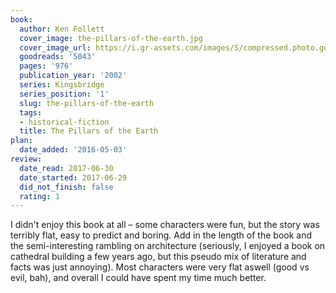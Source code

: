 ```yaml
---
book:
  author: Ken Follett
  cover_image: the-pillars-of-the-earth.jpg
  cover_image_url: https://i.gr-assets.com/images/S/compressed.photo.goodreads.com/books/1576956100l/5043._SX98_.jpg
  goodreads: '5043'
  pages: '976'
  publication_year: '2002'
  series: Kingsbridge
  series_position: '1'
  slug: the-pillars-of-the-earth
  tags:
  - historical-fiction
  title: The Pillars of the Earth
plan:
  date_added: '2016-05-03'
review:
  date_read: 2017-06-30
  date_started: 2017-06-29
  did_not_finish: false
  rating: 1
---
```


I didn't enjoy this book at all – some characters were fun, but the story was terribly flat, easy to predict and boring. Add in the length of the book and the semi-interesting rambling on architecture (seriously, I enjoyed a book on cathedral building a few years ago, but this pseudo mix of literature and facts was just annoying). Most characters were very flat aswell (good vs evil, bah), and overall I could have spent my time much better.

